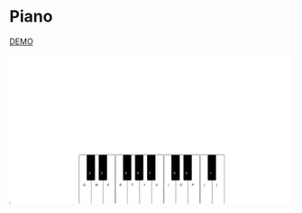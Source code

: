# Piano

[DEMO](https://the-homeless-god.github.io/Piano/build/index.html)

![preview](public/preview.png)

